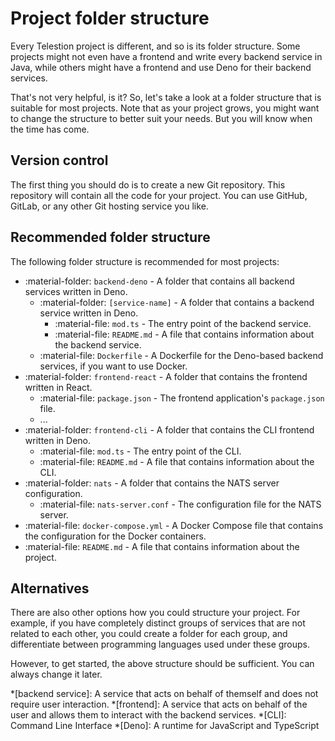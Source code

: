 # Project folder structure

Every Telestion project is different, and so is its folder structure. Some projects might not even have a frontend and write every backend service in Java, while others might have a frontend and use Deno for their backend services.

That's not very helpful, is it? So, let's take a look at a folder structure that is suitable for most projects. Note that as your project grows, you might want to change the structure to better suit your needs. But you will know when the time has come.

## Version control

The first thing you should do is to create a new Git repository. This repository will contain all the code for your project. You can use GitHub, GitLab, or any other Git hosting service you like.

## Recommended folder structure

The following folder structure is recommended for most projects:

- :material-folder: `backend-deno` - A folder that contains all backend services written in Deno.
	- :material-folder: `[service-name]` - A folder that contains a backend service written in Deno.
		- :material-file: `mod.ts` - The entry point of the backend service.
		- :material-file: `README.md` - A file that contains information about the backend service.
	- :material-file: `Dockerfile` - A Dockerfile for the Deno-based backend services, if you want to use Docker.
- :material-folder: `frontend-react` - A folder that contains the frontend written in React.
    - :material-file: `package.json` - The frontend application's `package.json` file.
    - ...
- :material-folder: `frontend-cli` - A folder that contains the CLI frontend written in Deno.
    - :material-file: `mod.ts` - The entry point of the CLI.
    - :material-file: `README.md` - A file that contains information about the CLI.
- :material-folder: `nats` - A folder that contains the NATS server configuration.
    - :material-file: `nats-server.conf` - The configuration file for the NATS server.
- :material-file: `docker-compose.yml` - A Docker Compose file that contains the configuration for the Docker containers.
- :material-file: `README.md` - A file that contains information about the project.

## Alternatives

There are also other options how you could structure your project. For example, if you have completely distinct groups of services that are not related to each other, you could create a folder for each group, and differentiate between programming languages used under these groups.

However, to get started, the above structure should be sufficient. You can always change it later.

*[backend service]: A service that acts on behalf of themself and does not require user interaction.
*[frontend]: A service that acts on behalf of the user and allows them to interact with the backend services.
*[CLI]: Command Line Interface
*[Deno]: A runtime for JavaScript and TypeScript
